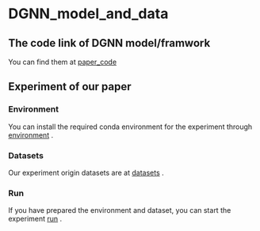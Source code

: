 # DGNN_model_and_data

## The code link of DGNN model/framwork
You can find them at [paper_code](https://github.com/fengwudi/DGNN_model_and_data/tree/main/paper_code)

## Experiment of our paper

### Environment
You can install the required conda environment for the experiment through [environment](https://github.com/fengwudi/DGNN_model_and_data/tree/main/experiment/environment) 
.
### Datasets
Our experiment origin datasets are at [datasets](https://github.com/fengwudi/DGNN_model_and_data/tree/main/experiment/datasets) .

### Run
If you have prepared the environment and dataset, you can start the experiment [run](https://github.com/fengwudi/DGNN_model_and_data/tree/main/experiment/run) .